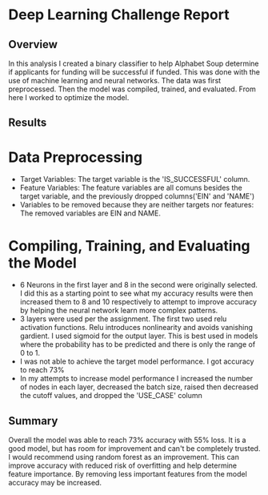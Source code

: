 # Deep Learning Challenge Report
## Overview
In this analysis I created a binary classifier to help Alphabet Soup determine if applicants for funding will be successful if funded. This was done with the use of machine learning and neural networks. The data was first preprocessed. Then the model was compiled, trained, and evaluated. From here I worked to optimize the model.

## Results

# Data Preprocessing

* Target Variables: The target variable is the 'IS_SUCCESSFUL' column.
* Feature Variables: The feature variables are all comuns besides the target variable, and the previously dropped columns('EIN' and 'NAME')
* Variables to be removed because they are neither targets nor features: The removed variables are EIN and NAME.

# Compiling, Training, and Evaluating the Model

* 6 Neurons in the first layer and 8 in the second were originally selected. I did this as a starting point to see what my accuracy results were then increased them to 8 and 10 respectively to attempt to improve accuracy by helping the neural network learn more complex patterns.
* 3 layers were used per the assignment. The first two used relu activation functions. Relu introduces nonlinearity and avoids vanishing gardient. I used sigmoid for the output layer. This is best used in models where the probability has to be predicted and there is only the range of 0 to 1.
* I was not able to achieve the target model performance. I got accuracy to reach 73%
* In my attempts to increase model performance I increased the number of nodes in each layer, decreased the batch size, raised then decreased the cutoff values, and dropped the 'USE_CASE' column


## Summary
Overall the model was able to reach 73% accuracy with 55% loss. It is a good model, but has room for improvement and can't be completely trusted. I would recommend using random forest as an improvement. This can improve accuracy with reduced risk of overfitting and help determine feature importance. By removing less important features from the model accuracy may be increased.
